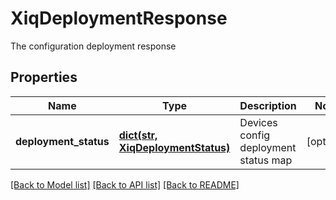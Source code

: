 # XiqDeploymentResponse

The configuration deployment response
## Properties
Name | Type | Description | Notes
------------ | ------------- | ------------- | -------------
**deployment_status** | [**dict(str, XiqDeploymentStatus)**](XiqDeploymentStatus.md) | Devices config deployment status map  | [optional] 

[[Back to Model list]](../README.md#documentation-for-models) [[Back to API list]](../README.md#documentation-for-api-endpoints) [[Back to README]](../README.md)



